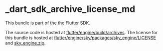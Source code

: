 # _dart_sdk_archive_license_md

This bundle is part of the the Flutter SDK.

The source code is hosted at [flutter/engine/build/archives](https://github.com/flutter/engine/tree/cb4b5fff73850b2e42bd4de7cb9a4310a78ac40d/build/archives).
The license for this bundle is hosted at [flutter/engine/sky/packages/sky_engine/LICENSE](https://github.com/flutter/engine/tree/cb4b5fff73850b2e42bd4de7cb9a4310a78ac40d/sky/packages/sky_engine/LICENSE) 
and [sky_engine.zip](https://storage.googleapis.com/flutter_infra_release/flutter/cb4b5fff73850b2e42bd4de7cb9a4310a78ac40d/sky_engine.zip).
